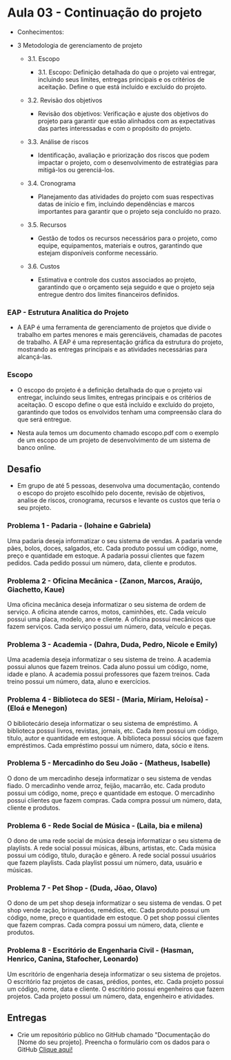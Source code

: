 # Aula 03 - Continuação do projeto

- Conhecimentos: 
  
- 3 Metodologia de gerenciamento de projeto
  - 3.1. Escopo
    - 3.1. Escopo: Definição detalhada do que o projeto vai entregar, incluindo seus limites, entregas principais e os critérios de aceitação. Define o que está incluído e excluído do projeto.
  
  - 3.2. Revisão dos objetivos
    - Revisão dos objetivos: Verificação e ajuste dos objetivos do projeto para garantir que estão alinhados com as expectativas das partes interessadas e com o propósito do projeto.
  - 3.3. Análise de riscos
    - Identificação, avaliação e priorização dos riscos que podem impactar o projeto, com o desenvolvimento de estratégias para mitigá-los ou gerenciá-los.
  - 3.4. Cronograma
    - Planejamento das atividades do projeto com suas respectivas datas de início e fim, incluindo dependências e marcos importantes para garantir que o projeto seja concluído no prazo.
  - 3.5. Recursos
    - Gestão de todos os recursos necessários para o projeto, como equipe, equipamentos, materiais e outros, garantindo que estejam disponíveis conforme necessário.
  - 3.6. Custos
    - Estimativa e controle dos custos associados ao projeto, garantindo que o orçamento seja seguido e que o projeto seja entregue dentro dos limites financeiros definidos.

### EAP - Estrutura Analítica do Projeto
- A EAP é uma ferramenta de gerenciamento de projetos que divide o trabalho em partes menores e mais gerenciáveis, chamadas de pacotes de trabalho. A EAP é uma representação gráfica da estrutura do projeto, mostrando as entregas principais e as atividades necessárias para alcançá-las.

### Escopo
- O escopo do projeto é a definição detalhada do que o projeto vai entregar, incluindo seus limites, entregas principais e os critérios de aceitação. O escopo define o que está incluído e excluído do projeto, garantindo que todos os envolvidos tenham uma compreensão clara do que será entregue.

- Nesta aula temos um documento chamado escopo.pdf com o exemplo de um escopo de um projeto de desenvolvimento de um sistema de banco online.

## Desafio
  - Em grupo de até 5 pessoas, desenvolva uma documentação, contendo o escopo do projeto escolhido pelo docente, revisão de objetivos, analise de riscos, cronograma, recursos e levante os custos que teria o seu projeto.
  
### Problema 1 - Padaria - (lohaine e Gabriela)
Uma padaria deseja informatizar o seu sistema de vendas. A padaria vende pães, bolos, doces, salgados, etc. Cada produto possui um código, nome, preço e quantidade em estoque. A padaria possui clientes que fazem pedidos. Cada pedido possui um número, data, cliente e produtos.

### Problema 2 - Oficina Mecânica - (Zanon, Marcos, Araújo, Giachetto, Kaue) 
Uma oficina mecânica deseja informatizar o seu sistema de ordem de serviço. A oficina atende carros, motos, caminhões, etc. Cada veículo possui uma placa, modelo, ano e cliente. A oficina possui mecânicos que fazem serviços. Cada serviço possui um número, data, veículo e peças.

### Problema 3 - Academia - (Dahra, Duda, Pedro, Nicole e Emily)
Uma academia deseja informatizar o seu sistema de treino. A academia possui alunos que fazem treinos. Cada aluno possui um código, nome, idade e plano. A academia possui professores que fazem treinos. Cada treino possui um número, data, aluno e exercícios.

### Problema 4 - Biblioteca do SESI - (Maria, Míriam, Heloísa) - (Eloá e Menegon)
O bibliotecário deseja informatizar o seu sistema de empréstimo. A biblioteca possui livros, revistas, jornais, etc. Cada item possui um código, título, autor e quantidade em estoque. A biblioteca possui sócios que fazem empréstimos. Cada empréstimo possui um número, data, sócio e itens.

### Problema 5 - Mercadinho do Seu João - (Matheus, Isabelle)
O dono de um mercadinho deseja informatizar o seu sistema de vendas fiado. O mercadinho vende arroz, feijão, macarrão, etc. Cada produto possui um código, nome, preço e quantidade em estoque. O mercadinho possui clientes que fazem compras. Cada compra possui um número, data, cliente e produtos.

### Problema 6 - Rede Social de Música - (Laila, bia e milena)
O dono de uma rede social de música deseja informatizar o seu sistema de playlists. A rede social possui músicas, álbuns, artistas, etc. Cada música possui um código, título, duração e gênero. A rede social possui usuários que fazem playlists. Cada playlist possui um número, data, usuário e músicas.

### Problema 7 - Pet Shop - (Duda, Jõao, Olavo)
O dono de um pet shop deseja informatizar o seu sistema de vendas. O pet shop vende ração, brinquedos, remédios, etc. Cada produto possui um código, nome, preço e quantidade em estoque. O pet shop possui clientes que fazem compras. Cada compra possui um número, data, cliente e produtos.

### Problema 8 - Escritório de Engenharia Civil - (Hasman, Henrico, Canina, Stafocher, Leonardo)
Um escritório de engenharia deseja informatizar o seu sistema de projetos. O escritório faz projetos de casas, prédios, pontes, etc. Cada projeto possui um código, nome, data e cliente. O escritório possui engenheiros que fazem projetos. Cada projeto possui um número, data, engenheiro e atividades.

## Entregas
- Crie um repositório público no GitHub chamado "Documentação do [Nome do seu projeto]. Preencha o formulário com os dados para o GitHub <a href="https://forms.gle/3XTxyxwdaPma4Cg66">Clique aqui!</a>
